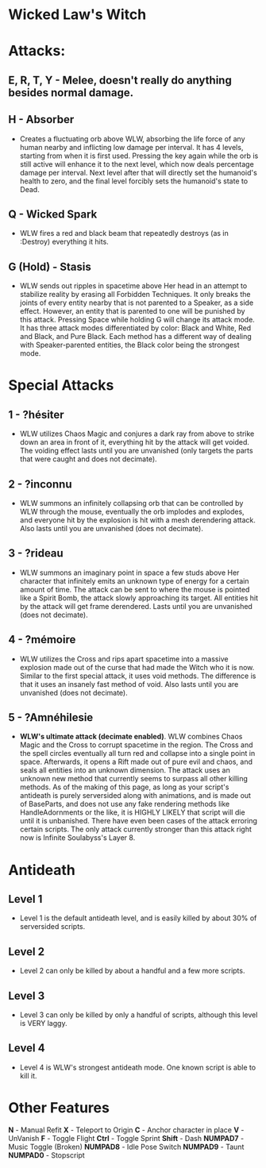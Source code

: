 # Wicked Law's Witch

# Attacks:

## E, R, T, Y - Melee, doesn't really do anything besides normal damage.

## H - Absorber

* Creates a fluctuating orb above WLW, absorbing the life force of any human nearby and inflicting low damage per interval. It has 4 levels, starting from when it is first used. Pressing the key again while the orb is still active will enhance it to the next level, which now deals percentage damage per interval. Next level after that will directly set the humanoid's health to zero, and the final level forcibly sets the humanoid's state to Dead.

## Q - Wicked Spark

* WLW fires a red and black beam that repeatedly destroys (as in :Destroy) everything it hits.

## G (Hold) - Stasis

* WLW sends out ripples in spacetime above Her head in an attempt to stabilize reality by erasing all Forbidden Techniques. It only breaks the joints of every entity nearby that is not parented to a Speaker, as a side effect. However, an entity that is parented to one will be punished by this attack. Pressing Space while holding G will change its attack mode. It has three attack modes differentiated by color: Black and White, Red and Black, and Pure Black. Each method has a different way of dealing with Speaker-parented entities, the Black color being the strongest mode.


# Special Attacks

## 1 - ?hésiter

* WLW utilizes Chaos Magic and conjures a dark ray from above to strike down an area in front of it, everything hit by the attack will get voided. The voiding effect lasts until you are unvanished (only targets the parts that were caught and does not decimate).

## 2 - ?inconnu

* WLW summons an infinitely collapsing orb that can be controlled by WLW through the mouse, eventually the orb implodes and explodes, and everyone hit by the explosion is hit with a mesh derendering attack. Also lasts until you are unvanished (does not decimate).

## 3 - ?rideau

* WLW summons an imaginary point in space a few studs above Her character that infinitely emits an unknown type of energy for a certain amount of time. The attack can be sent to where the mouse is pointed like a Spirit Bomb, the attack slowly approaching its target. All entities hit by the attack will get frame derendered. Lasts until you are unvanished (does not decimate).

## 4 - ?mémoire

* WLW utilizes the Cross and rips apart spacetime into a massive explosion made out of the curse that had made the Witch who it is now. Similar to the first special attack, it uses void methods. The difference is that it uses an insanely fast method of void. Also lasts until you are unvanished (does not decimate).

## 5 - ?Amnéhilesie

* **WLW's ultimate attack (decimate enabled)**. WLW combines Chaos Magic and the Cross to corrupt spacetime in the region. The Cross and the spell circles eventually all turn red and collapse into a single point in space. Afterwards, it opens a Rift made out of pure evil and chaos, and seals all entities into an unknown dimension. The attack uses an unknown new method that currently seems to surpass all other killing methods. As of the making of this page, as long as your script's antideath is purely serversided along with animations, and is made out of BaseParts, and does not use any fake rendering methods like HandleAdornments or the like, it is HIGHLY LIKELY that script will die until it is unbanished. There have even been cases of the attack erroring certain scripts. The only attack currently stronger than this attack right now is Infinite Soulabyss's Layer 8.


# Antideath

## Level 1

* Level 1 is the default antideath level, and is easily killed by about 30% of serversided scripts. 

## Level 2

* Level 2 can only be killed by about a handful and a few more scripts. 

## Level 3

* Level 3 can only be killed by only a handful of scripts, although this level is VERY laggy. 

## Level 4

* Level 4 is WLW's strongest antideath mode. One known script is able to kill it. 


# Other Features

**N** - Manual Refit
**X** - Teleport to Origin
**C** - Anchor character in place
**V** - UnVanish
**F** - Toggle Flight
**Ctrl** - Toggle Sprint
**Shift** - Dash
**NUMPAD7** - Music Toggle (Broken)
**NUMPAD8** - Idle Pose Switch
**NUMPAD9** - Taunt
**NUMPAD0** - Stopscript

